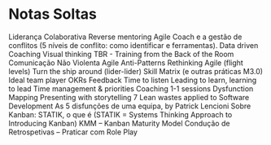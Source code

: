 
# Notas Soltas



  
  Liderança Colaborativa
  Reverse mentoring 
  Agile Coach e a gestão de conflitos (5 níveis de conflito: como identificar e ferramentas).
  Data driven Coaching
  Visual thinking
  TBR - Training from the Back of the Room
  Comunicação Não Violenta
  Agile Anti-Patterns
  Rethinking Agile (flight levels)
  Turn the ship around (lider-lider)
  Skill Matrix (e outras práticas M3.0)
  Ideal team player
  OKRs
  Feedback
  Time to listen
  Leading to learn, learning to lead
  Time management & priorities
  Coaching 1-1 sessions
  Dysfunction Mapping
  Presenting with storytelling
  7 Lean wastes applied to Software Development
  As 5 disfunções de uma equipa, by Patrick Lencioni
  Sobre Kanban:
  STATIK, o que é (STATIK = Systems Thinking Approach to Introducing Kanban)
  KMM – Kanban Maturity Model
  Condução de Retrospetivas – Praticar com Role Play
